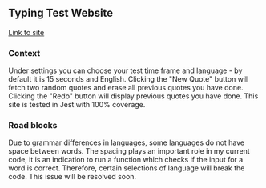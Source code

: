 ## Typing Test Website

[Link to site](https://peatype.herokuapp.com/)

### Context

Under settings you can choose your test time frame and language - by default it is 15 seconds and English. Clicking the "New Quote" button will fetch two random quotes and erase all previous quotes you have done. Clicking the "Redo" button will display previous quotes you have done. This site is tested in Jest with 100% coverage.

### Road blocks

Due to grammar differences in languages, some languages do not have space between words. The spacing plays an important role in my current code, it is an indication to run a function which checks if the input for a word is correct. Therefore, certain selections of language will break the code. This issue will be resolved soon.
